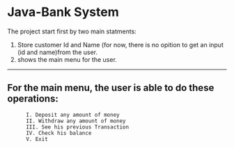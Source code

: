 # Java-Bank System

The project start first by two main statments:
  1. Store customer Id and Name (for now, there is no opition to get an input (id and name)from the user.
  2. shows the main menu for the user.
  ----------------------
  
  ## For the main menu, the user is able to do these operations:
          I. Deposit any amount of money
          II. Withdraw any amount of money 
          III. See his previous Transaction
          IV. Check his balance
          V. Exit 
          
          
       
